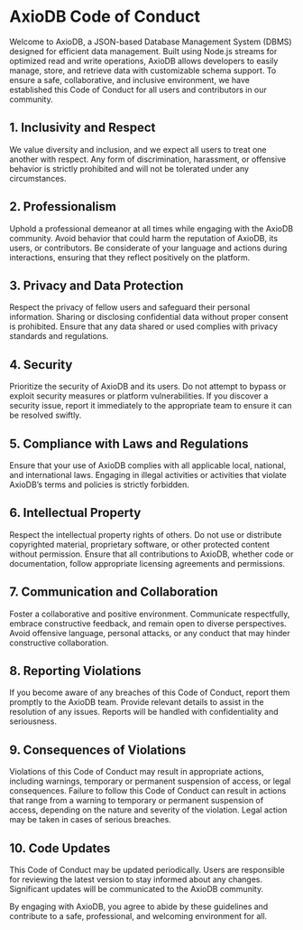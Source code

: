 # AxioDB Code of Conduct

Welcome to AxioDB, a JSON-based Database Management System (DBMS) designed for efficient data management. Built using Node.js streams for optimized read and write operations, AxioDB allows developers to easily manage, store, and retrieve data with customizable schema support. To ensure a safe, collaborative, and inclusive environment, we have established this Code of Conduct for all users and contributors in our community.

## 1. Inclusivity and Respect

We value diversity and inclusion, and we expect all users to treat one another with respect. Any form of discrimination, harassment, or offensive behavior is strictly prohibited and will not be tolerated under any circumstances.

## 2. Professionalism

Uphold a professional demeanor at all times while engaging with the AxioDB community. Avoid behavior that could harm the reputation of AxioDB, its users, or contributors. Be considerate of your language and actions during interactions, ensuring that they reflect positively on the platform.

## 3. Privacy and Data Protection

Respect the privacy of fellow users and safeguard their personal information. Sharing or disclosing confidential data without proper consent is prohibited. Ensure that any data shared or used complies with privacy standards and regulations.

## 4. Security

Prioritize the security of AxioDB and its users. Do not attempt to bypass or exploit security measures or platform vulnerabilities. If you discover a security issue, report it immediately to the appropriate team to ensure it can be resolved swiftly.

## 5. Compliance with Laws and Regulations

Ensure that your use of AxioDB complies with all applicable local, national, and international laws. Engaging in illegal activities or activities that violate AxioDB’s terms and policies is strictly forbidden.

## 6. Intellectual Property

Respect the intellectual property rights of others. Do not use or distribute copyrighted material, proprietary software, or other protected content without permission. Ensure that all contributions to AxioDB, whether code or documentation, follow appropriate licensing agreements and permissions.

## 7. Communication and Collaboration

Foster a collaborative and positive environment. Communicate respectfully, embrace constructive feedback, and remain open to diverse perspectives. Avoid offensive language, personal attacks, or any conduct that may hinder constructive collaboration.

## 8. Reporting Violations

If you become aware of any breaches of this Code of Conduct, report them promptly to the AxioDB team. Provide relevant details to assist in the resolution of any issues. Reports will be handled with confidentiality and seriousness.

## 9. Consequences of Violations

Violations of this Code of Conduct may result in appropriate actions, including warnings, temporary or permanent suspension of access, or legal consequences. Failure to follow this Code of Conduct can result in actions that range from a warning to temporary or permanent suspension of access, depending on the nature and severity of the violation. Legal action may be taken in cases of serious breaches.

## 10. Code Updates

This Code of Conduct may be updated periodically. Users are responsible for reviewing the latest version to stay informed about any changes. Significant updates will be communicated to the AxioDB community.

By engaging with AxioDB, you agree to abide by these guidelines and contribute to a safe, professional, and welcoming environment for all.
